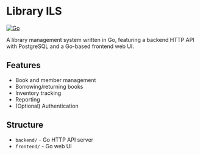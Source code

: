 # Library ILS

[![Go](https://github.com/tliefheid/go-ils/actions/workflows/go.yml/badge.svg)](https://github.com/tliefheid/go-ils/actions/workflows/go.yml)

A library management system written in Go, featuring a backend HTTP API with PostgreSQL and a Go-based frontend web UI.

## Features

- Book and member management
- Borrowing/returning books
- Inventory tracking
- Reporting
- (Optional) Authentication

## Structure

- `backend/` - Go HTTP API server
- `frontend/` - Go web UI

